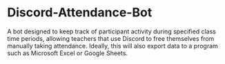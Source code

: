 # Discord-Attendance-Bot
 A bot designed to keep track of participant activity during specified class time periods, allowing teachers that use Discord to free themselves from manually taking attendance.  Ideally, this will also export data to a program such as Microsoft Excel or Google Sheets.
